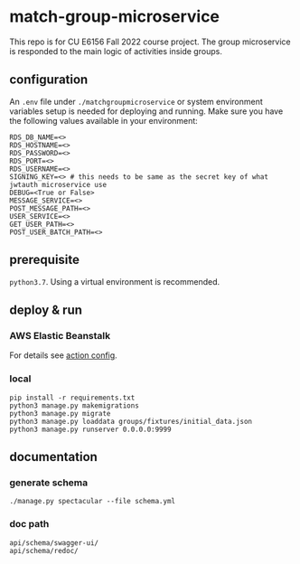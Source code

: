 # match-group-microservice
This repo is for CU E6156 Fall 2022 course project. The group microservice is responded to the main 
logic of activities inside groups.

## configuration

An `.env` file under `./matchgroupmicroservice` or system environment variables setup is needed
for deploying and running. Make sure you have the following values available in your environment:

```
RDS_DB_NAME=<>
RDS_HOSTNAME=<>
RDS_PASSWORD=<>
RDS_PORT=<>
RDS_USERNAME=<>
SIGNING_KEY=<> # this needs to be same as the secret key of what jwtauth microservice use
DEBUG=<True or False>
MESSAGE_SERVICE=<>
POST_MESSAGE_PATH=<>
USER_SERVICE=<>
GET_USER_PATH=<>
POST_USER_BATCH_PATH=<>
```

## prerequisite
`python3.7`. Using a virtual environment is recommended.

## deploy & run

### AWS Elastic Beanstalk
For details see [action config](.github/workflows/aws-eb-django.yml).

### local
```
pip install -r requirements.txt
python3 manage.py makemigrations
python3 manage.py migrate
python3 manage.py loaddata groups/fixtures/initial_data.json
python3 manage.py runserver 0.0.0.0:9999
```

## documentation

### generate schema
`./manage.py spectacular --file schema.yml`

### doc path
```
api/schema/swagger-ui/
api/schema/redoc/
```
